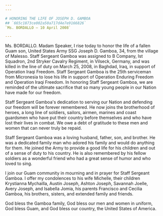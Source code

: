 ```yaml
---
---

# HONORING THE LIFE OF JOSEPH D. GAMBOA
## `665c1873ce002a50a717d4e7e9166826`
`Ms. BORDALLO — 10 April 2008`

---
```



Ms. BORDALLO. Madam Speaker, I rise today to honor the life of a 
fallen Guam son, United States Army SSG Joseph D. Gamboa, 34, from the 
village of Malesso. Staff Sergeant Gamboa was assigned to B Company, 
Ist Squadron, 2nd Stryker Cavalry Regiment, in Vilseck, Germany, and 
was killed in the line of duty on March 25, 2008, in Baghdad, Iraq, in 
support of Operation Iraqi Freedom. Staff Sergeant Gamboa is the 25th 
serviceman from Micronesia to lose his life in support of Operation 
Enduring Freedom and Operation Iraqi Freedom. In honoring Staff 
Sergeant Gamboa, we are reminded of the ultimate sacrifice that so many 
young people in our Nation have made for our freedom.

Staff Sergeant Gamboa's dedication to serving our Nation and 
defending our freedom will be forever remembered. He now joins the 
brotherhood of heroes, a long line of soldiers, sailors, airmen, 
marines and coast guardsmen who have put their country before 
themselves and who have lost their lives in combat. We owe a debt of 
gratitude to these men and women that can never truly be repaid.

Staff Sergeant Gamboa was a loving husband, father, son, and brother. 
He was a dedicated family man who adored his family and would do 
anything for them. He joined the Army to provide a good life for his 
children and out of a sense of duty to his country. He is also 
remembered by his fellow soldiers as a wonderful friend who had a great 
sense of humor and who loved to sing.

I join our Guam community in mourning and in prayer for Staff 
Sergeant Gamboa. I offer my condolences to his wife Michelle, their 
children Krystianna Mychailla, Austin Joseph, Ashton Joseph, Savannah 
Joelle, Avery Joseph, and Isabella Jomia, his parents Francisco and 
Cecilia Gamboa, his brothers, sisters, and extended family and friends.

God bless the Gamboa family, God bless our men and women in uniform, 
God bless Guam, and God bless our country, the United States of 
America.

